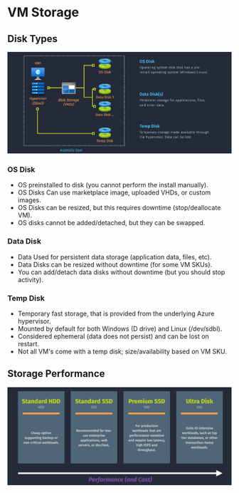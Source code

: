 # VM Storage

## Disk Types

![alt text](images/vm-disk-types.png)

### OS Disk

- OS preinstalled to disk (you cannot perform the install manually).
- OS Disks Can use marketplace image, uploaded VHDs, or custom images.
- OS Disks can be resized, but this requires downtime (stop/deallocate VM).
- OS disks cannot be added/detached, but they can be swapped.

### Data Disk

- Data Used for persistent data storage (application data, files, etc).
- Data Disks can be resized without downtime (for some VM SKUs).
- You can add/detach data disks without downtime (but you should stop activity).

### Temp Disk

- Temporary fast storage, that is provided from the underlying Azure hypervisor.
- Mounted by default for both Windows (D drive) and Linux (/dev/sdbl).
- Considered ephemeral (data does not persist) and can be lost on restart.
- Not all VM's come with a temp disk; size/availability based on VM SKU.

## Storage Performance

![alt text](images/vm-storage-performance.png)
